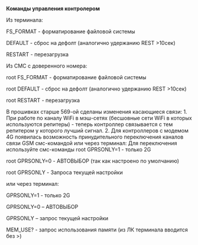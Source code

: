 **Команды управления контролером**

Из терминала:

FS_FORMAT - форматирование файловой системы

DEFAULT - сброс на дефолт (аналогично удержанию REST >10сек)

RESTART - перезагрузка

Из СМС с доверенного номера:

root FS_FORMAT - форматирование файловой системы

root DEFAULT - сброс на дефолт (аналогично удержанию REST >10сек)

root RESTART - перезагрузка


В прошивках старше 569-ой сделаны изменения касающиеся связи: 1. При работе по каналу WiFi в мэш-сетях (бесшовные сети WiFi в которых используются репитеры) - теперь контроллер связывается с тем репитером у которого лучший сигнал. 2. Для контроллеров с модемом 4G появилась возможность принудительного переключения каналов связи GSM смс-командой или через терминал:                                                                                                                                                         Для переключения используйте смс-команды 
root GPRSONLY=1 - только 2G


root GPRSONLY=0 - АВТОВЫБОР (так как настроено по умолчанию)


root GPRSONLY - Запроса текущей настройки

или через терминал:

GPRSONLY=1 - только 2G

GPRSONLY=0 – АВТОВЫБОР

GPRSONLY – запрос текущей настройки

MEM_USE? - запрос использования памяти (из ЛК терминала вводится без >)
